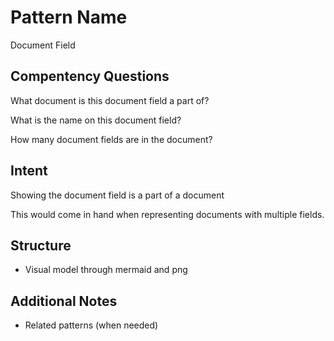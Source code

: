 # Pattern Name
Document Field

## Compentency Questions
What document is this document field a part of?

What is the name on this document field?

How many document fields are in the document?

## Intent
Showing the document field is a part of a document

This would come in hand when representing documents with multiple fields.

## Structure
- Visual model through mermaid and png

## Additional Notes
- Related patterns (when needed)
